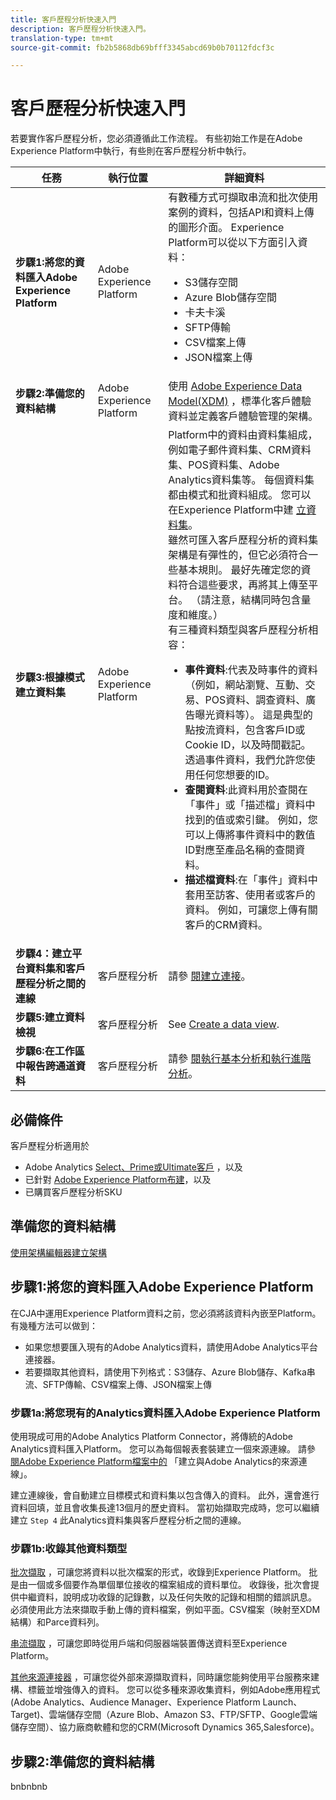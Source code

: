 ```yaml
---
title: 客戶歷程分析快速入門
description: 客戶歷程分析快速入門。
translation-type: tm+mt
source-git-commit: fb2b5868db69bfff3345abcd69b0b70112fdcf3c

---
```



# 客戶歷程分析快速入門

若要實作客戶歷程分析，您必須遵循此工作流程。 有些初始工作是在Adobe Experience Platform中執行，有些則在客戶歷程分析中執行。

| 任務 | 執行位置 | 詳細資料 |
|---|---|---|
| **步驟1:將您的資料匯入Adobe Experience Platform** | Adobe Experience Platform | 有數種方式可擷取串流和批次使用案例的資料，包括API和資料上傳的圖形介面。 Experience Platform可以從以下方面引入資料：<ul><li>S3儲存空間</li><li>Azure Blob儲存空間</li><li>卡夫卡溪</li><li>SFTP傳輸</li><li>CSV檔案上傳</li><li>JSON檔案上傳</li></ul> |
| **步驟2:準備您的資料結構** | Adobe Experience Platform | 使用 [Adobe Experience Data Model(XDM)](https://www.adobe.io/apis/experienceplatform/home/xdm.html) ，標準化客戶體驗資料並定義客戶體驗管理的架構。 |
| **步驟3:根據模式建立資料集** | Adobe Experience Platform | Platform中的資料由資料集組成，例如電子郵件資料集、CRM資料集、POS資料集、Adobe Analytics資料集等。 每個資料集都由模式和批資料組成。 您可以在Experience Platform中建 [立資料集](https://www.adobe.io/apis/experienceplatform/home/tutorials/alltutorials.html#!api-specification/markdown/narrative/tutorials/creating_a_dataset_tutorial/creating_a_dataset_tutorial.md)。<br>雖然可匯入客戶歷程分析的資料集架構是有彈性的，但它必須符合一些基本規則。 最好先確定您的資料符合這些要求，再將其上傳至平台。 （請注意，結構同時包含量度和維度。）<br>有三種資料類型與客戶歷程分析相容：<ul><li>**事件資料**:代表及時事件的資料（例如，網站瀏覽、互動、交易、POS資料、調查資料、廣告曝光資料等）。 這是典型的點按流資料，包含客戶ID或Cookie ID，以及時間戳記。 透過事件資料，我們允許您使用任何您想要的ID。</li><li>**查閱資料**:此資料用於查閱在「事件」或「描述檔」資料中找到的值或索引鍵。 例如，您可以上傳將事件資料中的數值ID對應至產品名稱的查閱資料。</li><li>**描述檔資料**:在「事件」資料中套用至訪客、使用者或客戶的資料。 例如，可讓您上傳有關客戶的CRM資料。</li></ul> |
| **步驟4：建立平台資料集和客戶歷程分析之間的連線** | 客戶歷程分析 | 請參 [閱建立連接](/help/connections/create-connection.md)。 |
| **步驟5:建立資料檢視** | 客戶歷程分析 | See [Create a data view](/help/data-views/create-dataview.md). |
| **步驟6:在工作區中報告跨通道資料** | 客戶歷程分析 | 請參 [閱執行基本分析](/help/projects/perform-basic-analysis.md)[和執行進階分析](/help/projects/perform-adv-analysis.md)。 |

## 必備條件

客戶歷程分析適用於

* Adobe Analytics [Select、Prime或Ultimate客戶](https://www.adobe.com/analytics/compare-adobe-analytics-packages.html) ，以及
* 已針對 [Adobe Experience Platform布建](https://www.adobe.com/experience-platform.html)，以及
* 已購買客戶歷程分析SKU

## 準備您的資料結構

[使用架構編輯器建立架構](https://www.adobe.io/apis/experienceplatform/home/tutorials/alltutorials.html#!api-specification/markdown/narrative/tutorials/schema_editor_tutorial/schema_editor_tutorial.md)

## 步驟1:將您的資料匯入Adobe Experience Platform

在CJA中運用Experience Platform資料之前，您必須將該資料內嵌至Platform。 有幾種方法可以做到：

* 如果您想要匯入現有的Adobe Analytics資料，請使用Adobe Analytics平台連接器。
* 若要擷取其他資料，請使用下列格式：S3儲存、Azure Blob儲存、Kafka串流、SFTP傳輸、CSV檔案上傳、JSON檔案上傳

### 步驟1a:將您現有的Analytics資料匯入Adobe Experience Platform

使用現成可用的Adobe Analytics Platform Connector，將傳統的Adobe Analytics資料匯入Platform。 您可以為每個報表套裝建立一個來源連線。 請參 [閱Adobe Experience Platform檔案中的](https://www.adobe.io/apis/experienceplatform/home/tutorials/alltutorials.html#!api-specification/markdown/narrative/tutorials/sources_tutorial/adobe-analytics-ui-tutorial.md) 「建立與Adobe Analytics的來源連線」。

建立連線後，會自動建立目標模式和資料集以包含傳入的資料。 此外，還會進行資料回填，並且會收集長達13個月的歷史資料。 當初始擷取完成時，您可以繼續建立 `Step 4` 此Analytics資料集與客戶歷程分析之間的連線。

### 步驟1b:收錄其他資料類型

[批次擷取](https://www.adobe.io/apis/experienceplatform/home/data-ingestion/data-ingestion-services.html#!api-specification/markdown/narrative/technical_overview/ingest_architectural_overview/ingest_architectural_overview.md) ，可讓您將資料以批次檔案的形式，收錄到Experience Platform。 批是由一個或多個要作為單個單位接收的檔案組成的資料單位。 收錄後，批次會提供中繼資料，說明成功收錄的記錄數，以及任何失敗的記錄和相關的錯誤訊息。 必須使用此方法來擷取手動上傳的資料檔案，例如平面。CSV檔案（映射至XDM結構）和Parce資料列。

[串流擷取](https://www.adobe.io/apis/experienceplatform/home/data-ingestion/data-ingestion-services.html#!api-specification/markdown/narrative/technical_overview/streaming_ingest/streaming_ingest_overview.md) ，可讓您即時從用戶端和伺服器端裝置傳送資料至Experience Platform。

[其他來源連接器](https://www.adobe.io/apis/experienceplatform/home/data-ingestion/data-ingestion-services.html#!api-specification/markdown/narrative/technical_overview/acp_connectors_overview/acp-connectors-overview.md) ，可讓您從外部來源擷取資料，同時讓您能夠使用平台服務來建構、標籤並增強傳入的資料。 您可以從多種來源收集資料，例如Adobe應用程式(Adobe Analytics、Audience Manager、Experience Platform Launch、Target)、雲端儲存空間（Azure Blob、Amazon S3、FTP/SFTP、Google雲端儲存空間）、協力廠商軟體和您的CRM(Microsoft Dynamics 365,Salesforce)。

## 步驟2:準備您的資料結構

bnbnbnb

